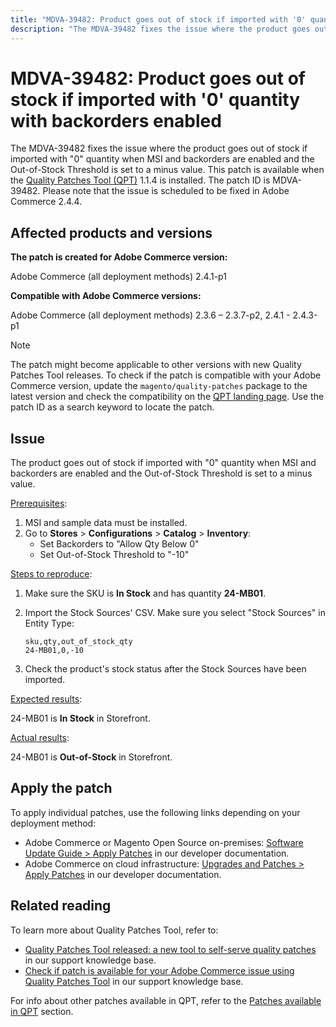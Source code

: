 ```yaml
---
title: "MDVA-39482: Product goes out of stock if imported with '0' quantity with backorders enabled"
description: "The MDVA-39482 fixes the issue where the product goes out of stock if imported with \"0\" quantity when MSI and backorders are enabled and the Out-of-Stock Threshold is set to a minus value. This patch is available when the [Quality Patches Tool (QPT)](https://devdocs.magento.com/guides/v2.4/comp-mgr/patching.html#mqp) 1.1.4 is installed. The patch ID is MDVA-39482. Please note that the issue is scheduled to be fixed in Adobe Commerce 2.4.4."
---
```


# MDVA-39482: Product goes out of stock if imported with '0' quantity with backorders enabled

The MDVA-39482 fixes the issue where the product goes out of stock if imported with "0" quantity when MSI and backorders are enabled and the Out-of-Stock Threshold is set to a minus value. This patch is available when the [Quality Patches Tool (QPT)](https://devdocs.magento.com/guides/v2.4/comp-mgr/patching.html#mqp) 1.1.4 is installed. The patch ID is MDVA-39482. Please note that the issue is scheduled to be fixed in Adobe Commerce 2.4.4.

## Affected products and versions

**The patch is created for Adobe Commerce version:**

Adobe Commerce (all deployment methods) 2.4.1-p1

**Compatible with Adobe Commerce versions:**

Adobe Commerce (all deployment methods) 2.3.6 &ndash;  2.3.7-p2, 2.4.1 - 2.4.3-p1

>[!NOTE]
>
>The patch might become applicable to other versions with new Quality Patches Tool releases. To check if the patch is compatible with your Adobe Commerce version, update the `magento/quality-patches` package to the latest version and check the compatibility on the [QPT landing page](https://devdocs.magento.com/quality-patches/tool.html#patch-grid). Use the patch ID as a search keyword to locate the patch.

## Issue

The product goes out of stock if imported with "0" quantity when MSI and backorders are enabled and the Out-of-Stock Threshold is set to a minus value.

<u>Prerequisites</u>:

1. MSI and sample data must be installed.
1. Go to **Stores** > **Configurations** > **Catalog** > **Inventory**:
    * Set Backorders to "Allow Qty Below 0"
    * Set Out-of-Stock Threshold to "-10"

<u>Steps to reproduce</u>:

1. Make sure the SKU is **In Stock** and has quantity **24-MB01**.
1. Import the Stock Sources' CSV. Make sure you select "Stock Sources" in Entity Type:

    ```code panel
    sku,qty,out_of_stock_qty
    24-MB01,0,-10
    ```
1. Check the product's stock status after the Stock Sources have been imported.

<u>Expected results</u>:

24-MB01 is **In Stock** in Storefront.

<u>Actual results</u>:

24-MB01 is **Out-of-Stock** in Storefront.

## Apply the patch

To apply individual patches, use the following links depending on your deployment method:

* Adobe Commerce or Magento Open Source on-premises: [Software Update Guide > Apply Patches](https://devdocs.magento.com/guides/v2.4/comp-mgr/patching/mqp.html) in our developer documentation.
* Adobe Commerce on cloud infrastructure: [Upgrades and Patches > Apply Patches](https://devdocs.magento.com/cloud/project/project-patch.html) in our developer documentation.

## Related reading

To learn more about Quality Patches Tool, refer to:

* [Quality Patches Tool released: a new tool to self-serve quality patches](https://support.magento.com/hc/en-us/articles/360047139492) in our support knowledge base.
* [Check if patch is available for your Adobe Commerce issue using Quality Patches Tool](https://support.magento.com/hc/en-us/articles/360047125252) in our support knowledge base.

For info about other patches available in QPT, refer to the [Patches available in QPT](https://support.magento.com/hc/en-us/sections/360010506631-Patches-available-in-QPT-tool-) section.